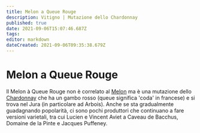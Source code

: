 ```yaml
---
title: Melon a Queue Rouge
description: Vitigno | Mutazione dello Chardonnay
published: true
date: 2021-09-06T15:07:46.687Z
tags: 
editor: markdown
dateCreated: 2021-09-06T09:35:38.679Z
---
```


# Melon a Queue Rouge

Il Melon à Queue Rouge non è correlato al [Melon](/vitigni/bacca-bianca/melon) ma è una mutazione dello [Chardonnay](/vitigni/Francia/bacca-bianca/chardonnay) che ha un gambo rosso (queue significa 'coda' in francese) e si trova nel Jura (in particolare ad Arbois). Anche se sta gradualmente guadagnando popolarità, ci sono pochi produttori che continuano a fare versioni varietali, tra cui Lucien e Vincent Aviet a Caveau de Bacchus, Domaine de la Pinte e Jacques Puffeney.
